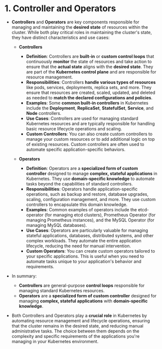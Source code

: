 # 1. Controller and Operators
- **Controllers** and **Operators** are key components responsible for managing and maintaining the **desired state** of resources within the cluster. While both play critical roles in maintaining the cluster's state, they have distinct characteristics and use cases:
  - **Controllers**
    - **Definition**: Controllers are **built-in** or **custom control loops** that continuously **monitor** the state of resources and take action to ensure that the **actual state** aligns with the **desired state**. They are part of the **Kubernetes control plane** and are responsible for resource management.
    - **Responsibilities**: Controllers **handle various types of resources** like pods, services, deployments, replica sets, and more. They ensure that resources are created, scaled, updated, and deleted as needed to **match the declared configurations and policies**.
    - **Examples**: Some **common built-in controllers** in Kubernetes include the **Deployment**, **ReplicaSet**, **StatefulSet**, **Service**, and **Node** controllers.
    - **Use Cases**: Controllers are used for managing standard Kubernetes resources and are typically responsible for handling basic resource lifecycle operations and scaling.
    - **Custom Controllers**: You can also create custom controllers to manage your custom resources or to add additional logic on top of existing resources. Custom controllers are often used to automate specific application-specific behaviors.

  - **Operators**
    - **Definition**: Operators are a **specialized form of custom controller** designed to manage **complex, stateful applications** in Kubernetes. They use **domain-specific knowledge** to automate tasks beyond the capabilities of standard controllers.
    - **Responsibilities**: Operators handle application-specific operations, such as backup and restore, database upgrades, scaling, configuration management, and more. They use custom controllers to encapsulate this domain knowledge.
    - **Examples**: Common examples of operators include the etcd-operator (for managing etcd clusters), Prometheus Operator (for managing Prometheus instances), and the MySQL Operator (for managing MySQL databases).
    - **Use Cases**: Operators are particularly valuable for managing stateful applications, databases, distributed systems, and other complex workloads. They automate the entire application lifecycle, reducing the need for manual intervention.
    - **Custom Operators**: You can create custom operators tailored to your specific applications. This is useful when you need to automate tasks unique to your application's behavior and requirements.

- In summary:
  - **Controllers** are general-purpose **control loops** responsible for managing standard Kubernetes resources.
  - **Operators** are a **specialized form of custom controller** designed for managing **complex, stateful applications** with **domain-specific knowledge**.

- Both Controllers and Operators play a **crucial role** in Kubernetes by automating resource management and lifecycle operations, ensuring that the cluster remains in the desired state, and reducing manual administrative tasks. The choice between them depends on the complexity and specific requirements of the applications you're managing in your Kubernetes environment.